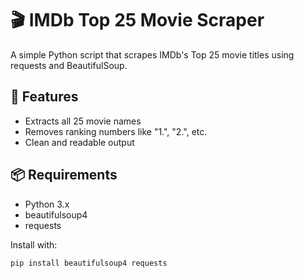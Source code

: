 # 🎬 IMDb Top 25 Movie Scraper

A simple Python script that scrapes IMDb's Top 25 movie titles using requests and BeautifulSoup.

## 🚀 Features
- Extracts all 25 movie names
- Removes ranking numbers like "1.", "2.", etc.
- Clean and readable output

## 📦 Requirements
- Python 3.x
- beautifulsoup4
- requests

Install with:
```bash
pip install beautifulsoup4 requests
